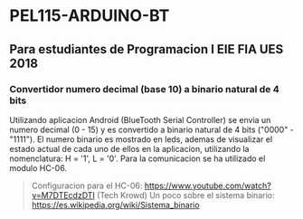 # PEL115-ARDUINO-BT
## Para estudiantes de Programacion I EIE FIA UES 2018

### Convertidor numero decimal (base 10) a binario natural de 4 bits

Utilizando aplicacion Android (BlueTooth Serial Controller) se envia un numero decimal (0 - 15) y es convertido
a binario natural de 4 bits ("0000" - "1111"). El numero binario es mostrado en leds, ademas de visualizar el estado actual
de cada uno de ellos en la aplicacion, utilizando la nomenclatura: H = '1', L = '0'.
Para la comunicacion se ha utilizado el modulo HC-06.

> Configuracion para el HC-06: https://www.youtube.com/watch?v=M7DTEcdzDTI (Tech Krowd)
> Un poco sobre el sistema binario: https://es.wikipedia.org/wiki/Sistema_binario
